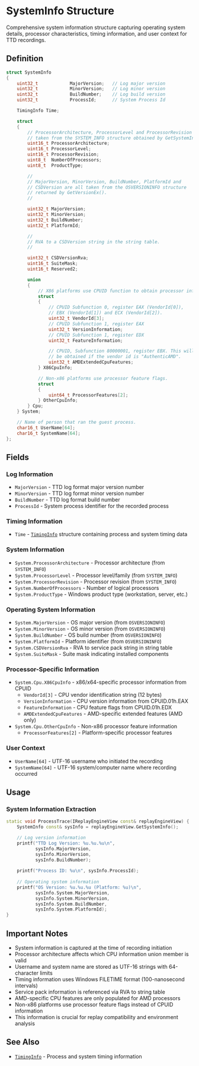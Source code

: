 # SystemInfo Structure

Comprehensive system information structure capturing operating system details, processor characteristics, timing information, and user context for TTD recordings.

## Definition

```cpp
struct SystemInfo
{
    uint32_t            MajorVersion;   // Log major version
    uint32_t            MinorVersion;   // Log minor version
    uint32_t            BuildNumber;    // Log build version
    uint32_t            ProcessId;      // System Process Id

    TimingInfo Time;

    struct
    {
        // ProcessorArchitecture, ProcessorLevel and ProcessorRevision are all
        // taken from the SYSTEM_INFO structure obtained by GetSystemInfo().
        uint16_t ProcessorArchitecture;
        uint16_t ProcessorLevel;
        uint16_t ProcessorRevision;
        uint8_t  NumberOfProcessors;
        uint8_t  ProductType;

        //
        // MajorVersion, MinorVersion, BuildNumber, PlatformId and
        // CSDVersion are all taken from the OSVERSIONINFO structure
        // returned by GetVersionEx().
        //

        uint32_t MajorVersion;
        uint32_t MinorVersion;
        uint32_t BuildNumber;
        uint32_t PlatformId;

        //
        // RVA to a CSDVersion string in the string table.
        //

        uint32_t CSDVersionRva;
        uint16_t SuiteMask;
        uint16_t Reserved2;

        union
        {
            // X86 platforms use CPUID function to obtain processor information.
            struct
            {
                // CPUID Subfunction 0, register EAX (VendorId[0]),
                // EBX (VendorId[1]) and ECX (VendorId[2]).
                uint32_t VendorId[3];
                // CPUID Subfunction 1, register EAX
                uint32_t VersionInformation;
                // CPUID Subfunction 1, register EDX
                uint32_t FeatureInformation;

                // CPUID, Subfunction 80000001, register EBX. This will only
                // be obtained if the vendor id is "AuthenticAMD".
                uint32_t AMDExtendedCpuFeatures;
            } X86CpuInfo;

            // Non-x86 platforms use processor feature flags.
            struct
            {
                uint64_t ProcessorFeatures[2];
            } OtherCpuInfo;
        } Cpu;
    } System;

    // Name of person that ran the guest process.
    char16_t UserName[64];
    char16_t SystemName[64];
};
```

## Fields

### Log Information
- `MajorVersion` - TTD log format major version number
- `MinorVersion` - TTD log format minor version number  
- `BuildNumber` - TTD log format build number
- `ProcessId` - System process identifier for the recorded process

### Timing Information
- `Time` - [`TimingInfo`](struct-TimingInfo.md) structure containing process and system timing data

### System Information
- `System.ProcessorArchitecture` - Processor architecture (from `SYSTEM_INFO`)
- `System.ProcessorLevel` - Processor level/family (from `SYSTEM_INFO`)
- `System.ProcessorRevision` - Processor revision (from `SYSTEM_INFO`)
- `System.NumberOfProcessors` - Number of logical processors
- `System.ProductType` - Windows product type (workstation, server, etc.)

### Operating System Information
- `System.MajorVersion` - OS major version (from `OSVERSIONINFO`)
- `System.MinorVersion` - OS minor version (from `OSVERSIONINFO`)
- `System.BuildNumber` - OS build number (from `OSVERSIONINFO`)
- `System.PlatformId` - Platform identifier (from `OSVERSIONINFO`)
- `System.CSDVersionRva` - RVA to service pack string in string table
- `System.SuiteMask` - Suite mask indicating installed components

### Processor-Specific Information
- `System.Cpu.X86CpuInfo` - x86/x64-specific processor information from CPUID
  - `VendorId[3]` - CPU vendor identification string (12 bytes)
  - `VersionInformation` - CPU version information from CPUID.01h.EAX
  - `FeatureInformation` - CPU feature flags from CPUID.01h.EDX
  - `AMDExtendedCpuFeatures` - AMD-specific extended features (AMD only)
- `System.Cpu.OtherCpuInfo` - Non-x86 processor feature information
  - `ProcessorFeatures[2]` - Platform-specific processor features

### User Context
- `UserName[64]` - UTF-16 username who initiated the recording
- `SystemName[64]` - UTF-16 system/computer name where recording occurred

## Usage

### System Information Extraction
```cpp
static void ProcessTrace(IReplayEngineView const& replayEngineView) {
    SystemInfo const& sysInfo = replayEngineView.GetSystemInfo();  

    // Log version information
    printf("TTD Log Version: %u.%u.%u\n", 
           sysInfo.MajorVersion, 
           sysInfo.MinorVersion, 
           sysInfo.BuildNumber);
    
    printf("Process ID: %u\n", sysInfo.ProcessId);
    
    // Operating system information
    printf("OS Version: %u.%u.%u (Platform: %u)\n",
           sysInfo.System.MajorVersion,
           sysInfo.System.MinorVersion,
           sysInfo.System.BuildNumber,
           sysInfo.System.PlatformId);
}
```

## Important Notes

- System information is captured at the time of recording initiation
- Processor architecture affects which CPU information union member is valid
- Username and system name are stored as UTF-16 strings with 64-character limits
- Timing information uses Windows FILETIME format (100-nanosecond intervals)
- Service pack information is referenced via RVA to string table
- AMD-specific CPU features are only populated for AMD processors
- Non-x86 platforms use processor feature flags instead of CPUID information
- This information is crucial for replay compatibility and environment analysis

## See Also

- [`TimingInfo`](struct-TimingInfo.md) - Process and system timing information
